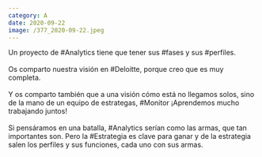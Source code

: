 ```yaml
--- 
category: A 
date: 2020-09-22 
image: /377_2020-09-22.jpeg 
--- 
```


Un proyecto de #Analytics tiene que tener sus #fases y sus #perfiles. <br><br>Os comparto nuestra visión en #Deloitte, porque creo que es muy completa. <br><br>Y os comparto también que a una visión cómo está no llegamos solos, sino de la mano de un equipo de estrategas, #Monitor ¡Aprendemos mucho trabajando juntos!<br><br>Si pensáramos en una batalla, #Analytics serían como las armas, que tan importantes son. Pero la #Estrategia es clave para ganar y de la estrategia salen los perfiles y sus funciones, cada uno con sus armas.
